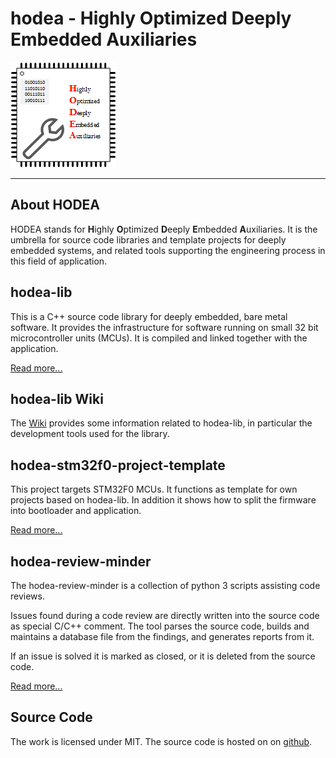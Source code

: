 # hodea - Highly Optimized Deeply Embedded Auxiliaries

![logo](logo/hodea_logo.png)

---

## About HODEA

HODEA stands for **H**ighly **O**ptimized **D**eeply
**E**mbedded **A**uxiliaries.
It is the umbrella for source code libraries and template projects
for deeply embedded systems, and related tools supporting the engineering
process in this field of application.

## hodea-lib

This is a C++ source code library for deeply embedded, bare metal software.
It provides the infrastructure for software running on small 32 bit
microcontroller units (MCUs). It is compiled and linked together with the
application.

[Read more...](https://hodea.github.io/hodea-lib/)

## hodea-lib Wiki

The [Wiki](https://github.com/hodea/hodea-lib/wiki) provides some
information related to hodea-lib, in particular the development tools
used for the library.

## hodea-stm32f0-project-template

This project targets STM32F0 MCUs. It functions as template for own
projects based on hodea-lib. In addition it shows how to split the
firmware into bootloader and application.

[Read more...](https://hodea.github.io/hodea-stm32f0-project-template/)

## hodea-review-minder

The hodea-review-minder is a collection of python 3 scripts assisting code
reviews.

Issues found during a code review are directly written into the source
code as special C/C++ comment. The tool parses the source code, builds and
maintains a database file from the findings, and generates reports from it.

If an issue is solved it is marked as closed, or it is deleted from the
source code.

[Read more...](https://hodea.github.io/hodea-review-minder/)


## Source Code

The work is licensed under MIT. The source code is hosted on
on [github](https://github.com/hodea).
